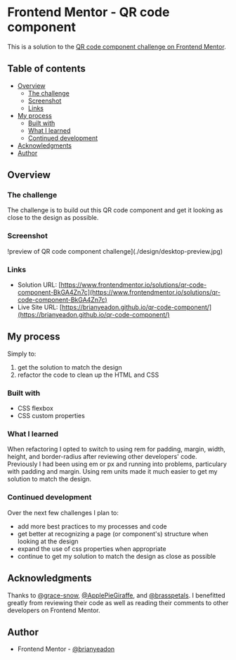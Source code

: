 # Frontend Mentor - QR code component

This is a solution to the [QR code component challenge on Frontend Mentor](https://www.frontendmentor.io/challenges/qr-code-component-iux_sIO_H).

## Table of contents

- [Overview](#overview)
  - [The challenge](#the-challenge)
  - [Screenshot](#screenshot)
  - [Links](#links)
- [My process](#my-process)
  - [Built with](#built-with)
  - [What I learned](#what-i-learned)
  - [Continued development](#continued-development)
- [Acknowledgments](#acknowledgments)
- [Author](#author)

## Overview

### The challenge

The challenge is to build out this QR code component and get it looking as close to the design as possible.

### Screenshot

!preview of QR code component challenge](./design/desktop-preview.jpg)

### Links

- Solution URL: [https://www.frontendmentor.io/solutions/qr-code-component-BkGA4Zn7c](https://www.frontendmentor.io/solutions/qr-code-component-BkGA4Zn7c)
- Live Site URL: [https://brianyeadon.github.io/qr-code-component/](https://brianyeadon.github.io/qr-code-component/)

## My process

Simply to:

1. get the solution to match the design
2. refactor the code to clean up the HTML and CSS

### Built with

- CSS flexbox
- CSS custom properties

### What I learned

When refactoring I opted to switch to using rem for padding, margin, width, height, and border-radius after reviewing other developers' code. Previously I had been using em or px and running into problems, particulary with padding and margin. Using rem units made it much easier to get my solution to match the design.

### Continued development

Over the next few challenges I plan to:

- add more best practices to my processes and code
- get better at recognizing a page (or component's) structure when looking at the design
- expand the use of css properties when appropriate
- continue to get my solution to match the design as close as possible

## Acknowledgments

Thanks to [@grace-snow](https://www.frontendmentor.io/profile/grace-snow), [@ApplePieGiraffe](https://www.frontendmentor.io/profile/ApplePieGiraffe), and [@brasspetals](https://www.frontendmentor.io/profile/brasspetals). I benefitted greatly from reviewing their code as well as reading their comments to other developers on Frontend Mentor.

## Author

- Frontend Mentor - [@brianyeadon](https://www.frontendmentor.io/profile/brianyeadon)
